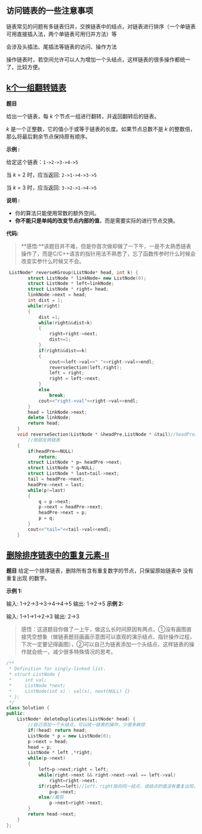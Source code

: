 ## 访问链表的一些注意事项

链表常见的问题有多链表归并，交换链表中的结点，对链表进行排序（一个单链表可用直接插入法，两个单链表可用归并方法）等

会涉及头插法、尾插法等链表的访问、操作方法

操作链表时，若空间允许可以人为增加一个头结点，这样链表的很多操作都统一了，比较方便。



## [k个一组翻转链表](https://leetcode-cn.com/problems/reverse-nodes-in-k-group/)

**题目**

给出一个链表，每 *k* 个节点一组进行翻转，并返回翻转后的链表。

*k* 是一个正整数，它的值小于或等于链表的长度。如果节点总数不是 *k* 的整数倍，那么将最后剩余节点保持原有顺序。

**示例 :**

给定这个链表：`1->2->3->4->5`

当 *k* = 2 时，应当返回: `2->1->4->3->5`

当 *k* = 3 时，应当返回: `3->2->1->4->5`

**说明 :**

+ 你的算法只能使用常数的额外空间。
+ **你不能只是单纯的改变节点内部的值**，而是需要实际的进行节点交换。

**代码:**
> **感悟:**该题目并不难，但是你首次做却做了一下午，一是不太熟悉链表操作了，而是C/C++语言的指针用法不熟悉了，忘了函数传参时什么时候会改变实参什么时候又不会。

```c++
 ListNode* reverseKGroup(ListNode* head, int k) {
        struct ListNode * linkNode= new ListNode(0);
        struct ListNode * left=linkNode;
        struct ListNode * right= head;
        linkNode->next = head;
        int dist = 1;
        while(right)
        {
            dist =1;
            while(right&&dist<k)
            {
                right=right->next;
                dist+=1;
            }
            if(right&&dist==k)
            {
                cout<<left->val<<" "<<right->val<<endl;
                reverseSection(left,right);
                left = right;
                right = left->next;
            }
            else
                break;
            cout<<"right->val"<<right->val<<endl;
        }
        head = linkNode->next;
        delete linkNode;
        return head;
    }
    void reverseSection(ListNode * &headPre,ListNode * &tail)//headPre是局部链表的首结点之前的一个结点（相当于头结点）
        //局部反转链表
    {
        if(headPre==NULL)
            return;
        struct ListNode * p= headPre->next;
        struct ListNode * q=NULL;
        struct ListNode * last=tail->next;
        tail = headPre->next;
        headPre->next = last;
        while(p!=last)
        {
            q = p->next; 
            p->next = headPre->next;
            headPre->next = p;
            p = q;
        }
        cout<<"tail="<<tail->val<<endl;
    }
```
## [删除排序链表中的重复元素-II](https://leetcode-cn.com/problems/remove-duplicates-from-sorted-list-ii/)

**题目**
给定一个排序链表，删除所有含有重复数字的节点，只保留原始链表中 没有重复出现 的数字。

**示例 1:**

输入: 1->2->3->3->4->4->5
输出: 1->2->5
**示例 2:**

输入: 1->1->1->2->3
输出: 2->3

>感悟：这道题目你做了一上午，做这么长时间原因有两点，①没有画图直接凭空想象（做链表题目画画示意图可以直观的演示结点、指针操作过程，下次一定要记得画图），②可以自己为链表添加一个头结点，这样链表的操作就会统一，减少很多特殊情况的思考。
```cpp
/**
 * Definition for singly-linked list.
 * struct ListNode {
 *     int val;
 *     ListNode *next;
 *     ListNode(int x) : val(x), next(NULL) {}
 * };
 */
class Solution {
public:
    ListNode* deleteDuplicates(ListNode* head) {
        //自己添加一个头结点，可以统一链表的操作，少很多麻烦
        if(!head) return head;
        ListNode * p = new ListNode(0);
        p->next = head;
        head = p;
        ListNode * left ,*right;
        while(p->next)
        {
            left=p->next;right = left;
            while(right->next && right->next->val == left->val)
                right=right->next;
            if(right==left)//left，right指向同一结点，该结点的值没有重复出现，不需要裁剪这个结点
                p=p->next;
            else//裁剪
                p->next=right->next;
        }
        return head->next;
    }
};
```